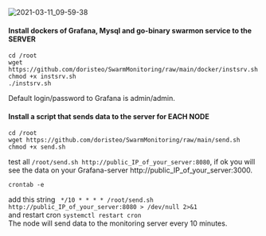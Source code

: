 ![2021-03-11_09-59-38](https://user-images.githubusercontent.com/3895507/110748305-98f32c00-8250-11eb-9098-75f2c5b89597.png)
#### Install dockers of Grafana, Mysql and go-binary swarmon service to the SERVER
```
cd /root
wget https://github.com/doristeo/SwarmMonitoring/raw/main/docker/instsrv.sh
chmod +x instsrv.sh
./instsrv.sh
```
Default login/password to Grafana is admin/admin. 

#### Install a script that sends data to the server for EACH NODE
```
cd /root
wget https://github.com/doristeo/SwarmMonitoring/raw/main/send.sh
chmod +x send.sh
```
test all ```/root/send.sh http://public_IP_of_your_server:8080```, if ok you will see the data on your Grafana-server http://public_IP_of_your_server:3000.
```
crontab -e
```
add this string ``` */10 * * * * /root/send.sh http://public_IP_of_your_server:8080 > /dev/null 2>&1``` <br>
and restart cron ```systemctl restart cron``` <br>
The node will send data to the monitoring server every 10 minutes.











